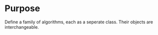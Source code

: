 # Purpose

Define a family of algorithms, each as a seperate class. Their objects are interchangeable.
